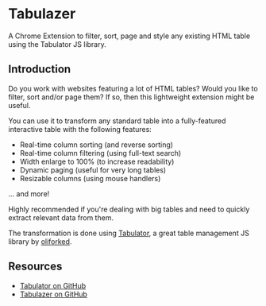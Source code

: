 # Tabulazer
A Chrome Extension to filter, sort, page and style any existing HTML table using the Tabulator JS library.

## Introduction
Do you work with websites featuring a lot of HTML tables? Would you like to filter, sort and/or page them?  If so, then this lightweight extension might be useful. 

You can use it to transform any standard table into a fully-featured interactive table with the following features:

* Real-time column sorting (and reverse sorting)
* Real-time column filtering (using full-text search)
* Width enlarge to 100% (to increase readability)
* Dynamic paging (useful for very long tables)
* Resizable columns (using mouse handlers)

... and more!

Highly recommended if you're dealing with big tables and need to quickly extract relevant data from them.

The transformation is done using <a href="http://tabulator.info/" target="_blank">Tabulator</a>, a great table management JS library by <a href="https://github.com/olifolkerd">oliforked</a>.


## Resources
* <a href="https://github.com/olifolkerd/tabulator" target="_blank">Tabulator on GitHub</a>
* <a href="https://github.com/Darkseal/tabulazer" target="_blank">Tabulazer on GitHub</a>
